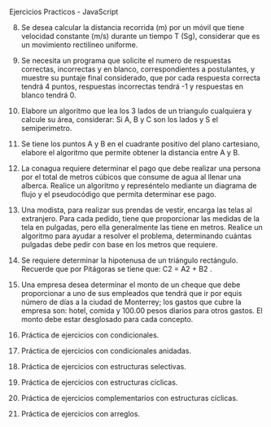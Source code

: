 Ejercicios Practicos - JavaScript

08. Se desea calcular la distancia recorrida (m) por un móvil que tiene velocidad constante (m/s) durante un tiempo T (Sg), considerar que es un movimiento rectilíneo uniforme.

09. Se necesita un programa que solicite el numero de respuestas correctas, incorrectas y en blanco, correspondientes a postulantes, y muestre su puntaje final considerado, que por cada respuesta correcta tendrá 4 puntos, respuestas incorrectas tendrá -1 y respuestas en blanco tendrá 0.

10. Elabore un algoritmo que lea los 3 lados de un triangulo cualquiera y calcule su área, considerar: Si A, B y C son los lados y S el semiperimetro.

11. Se tiene los puntos A y B en el cuadrante positivo del plano cartesiano, elabore el algoritmo que permite obtener la distancia entre A y B.

12. La conagua requiere determinar el pago que debe realizar una persona por el total de metros cúbicos que consume de agua al llenar una alberca. Realice un algoritmo y represéntelo mediante un diagrama de flujo y el pseudocódigo que permita determinar ese pago.

13. Una modista, para realizar sus prendas de vestir, encarga las telas al extranjero. Para cada pedido, tiene que proporcionar las medidas de la tela en pulgadas, pero ella generalmente las tiene en metros. Realice un algoritmo para ayudar a resolver el problema, determinando cuántas pulgadas debe pedir con base en los metros que requiere. 

14. Se requiere determinar la hipotenusa de un triángulo rectángulo. Recuerde que por Pitágoras se tiene que: C2 = A2 + B2 .

15. Una empresa desea determinar el monto de un cheque que debe proporcionar a uno de sus empleados que tendrá que ir por equis número de días a la ciudad de Monterrey; los gastos que cubre la empresa son: hotel, comida y 100.00 pesos diarios para otros gastos. El monto debe estar desglosado para cada concepto.

16. Práctica de ejercicios con condicionales.

17. Práctica de ejercicios con condicionales anidadas.

18. Práctica de ejercicios con estructuras selectivas.

19. Práctica de ejercicios con estructuras cíclicas.

20. Práctica de ejercicios complementarios con estructuras cíclicas.

21. Práctica de ejercicios con arreglos.
